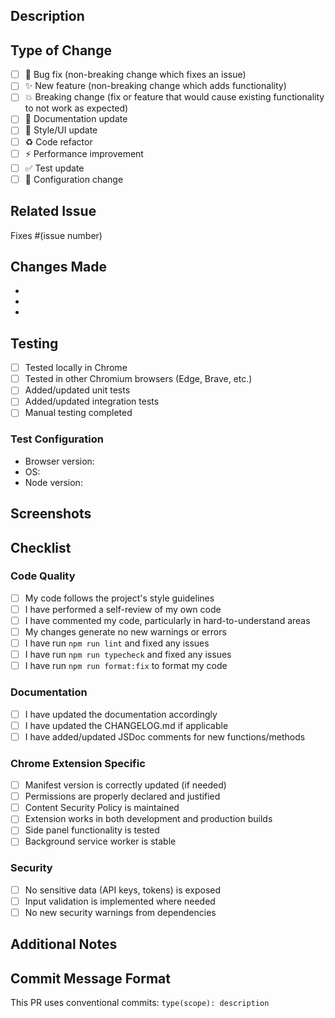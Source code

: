 ## Description

<!-- Provide a brief description of the changes in this PR -->

## Type of Change

<!-- Mark the relevant option with an "x" -->

- [ ] 🐛 Bug fix (non-breaking change which fixes an issue)
- [ ] ✨ New feature (non-breaking change which adds functionality)
- [ ] 💥 Breaking change (fix or feature that would cause existing functionality to not work as expected)
- [ ] 📝 Documentation update
- [ ] 🎨 Style/UI update
- [ ] ♻️ Code refactor
- [ ] ⚡ Performance improvement
- [ ] ✅ Test update
- [ ] 🔧 Configuration change

## Related Issue

<!-- Link to the issue this PR addresses -->

Fixes #(issue number)

## Changes Made

<!-- List the specific changes made in this PR -->

-
-
-

## Testing

<!-- Describe the tests you ran to verify your changes -->

- [ ] Tested locally in Chrome
- [ ] Tested in other Chromium browsers (Edge, Brave, etc.)
- [ ] Added/updated unit tests
- [ ] Added/updated integration tests
- [ ] Manual testing completed

### Test Configuration

- Browser version:
- OS:
- Node version:

## Screenshots

<!-- If applicable, add screenshots to help explain your changes -->

## Checklist

<!-- Mark completed items with an "x" -->

### Code Quality

- [ ] My code follows the project's style guidelines
- [ ] I have performed a self-review of my own code
- [ ] I have commented my code, particularly in hard-to-understand areas
- [ ] My changes generate no new warnings or errors
- [ ] I have run `npm run lint` and fixed any issues
- [ ] I have run `npm run typecheck` and fixed any issues
- [ ] I have run `npm run format:fix` to format my code

### Documentation

- [ ] I have updated the documentation accordingly
- [ ] I have updated the CHANGELOG.md if applicable
- [ ] I have added/updated JSDoc comments for new functions/methods

### Chrome Extension Specific

- [ ] Manifest version is correctly updated (if needed)
- [ ] Permissions are properly declared and justified
- [ ] Content Security Policy is maintained
- [ ] Extension works in both development and production builds
- [ ] Side panel functionality is tested
- [ ] Background service worker is stable

### Security

- [ ] No sensitive data (API keys, tokens) is exposed
- [ ] Input validation is implemented where needed
- [ ] No new security warnings from dependencies

## Additional Notes

<!-- Any additional information that reviewers should know -->

## Commit Message Format

<!-- Ensure your commit messages follow conventional commits format -->

This PR uses conventional commits: `type(scope): description`
